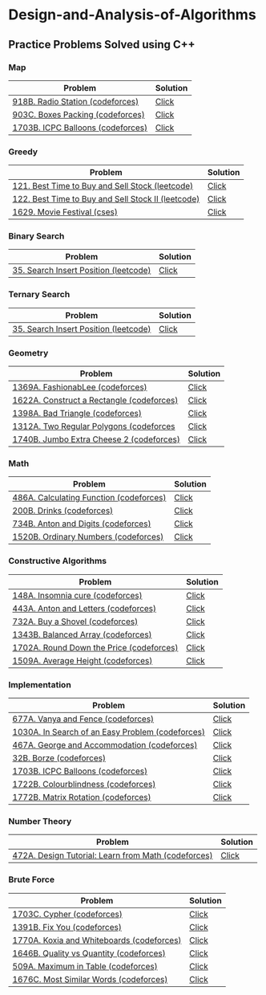 # Design-and-Analysis-of-Algorithms
## Practice Problems Solved using C++

### Map
Problem | Solution
---|---
[918B. Radio Station (codeforces)](https://codeforces.com/problemset/problem/918/B)|[Click](https://github.com/mehedihasanshakil7/Design-and-Analysis-of-Algorithms/blob/main/Map/918B.cpp)
[903C. Boxes Packing (codeforces)](https://codeforces.com/problemset/problem/903/C)|[Click](https://github.com/mehedihasanshakil7/Design-and-Analysis-of-Algorithms/blob/main/Map/903C.cpp)
[1703B. ICPC Balloons (codeforces)](https://codeforces.com/problemset/problem/1703/B)|[Click](https://github.com/mehedihasanshakil7/Design-and-Analysis-of-Algorithms/blob/main/Map/1703B.cpp)

### Greedy
Problem | Solution
---|---
[121. Best Time to Buy and Sell Stock (leetcode)](https://leetcode.com/problems/best-time-to-buy-and-sell-stock/)|[Click](https://github.com/mehedihasanshakil7/Design-and-Analysis-of-Algorithms/blob/main/Greedy/121_buy_and_sell_stock.cpp)
[122. Best Time to Buy and Sell Stock II (leetcode)](https://leetcode.com/problems/best-time-to-buy-and-sell-stock-ii/)|[Click](https://github.com/mehedihasanshakil7/Design-and-Analysis-of-Algorithms/blob/main/Greedy/122_buy_and_sell_stock_II.cpp)
[1629. Movie Festival (cses)](https://cses.fi/problemset/task/1629)|[Click](https://github.com/mehedihasanshakil7/Design-and-Analysis-of-Algorithms/blob/main/Greedy/movie_festival.cpp)

### Binary Search
Problem | Solution
--- | ---
[35. Search Insert Position (leetcode)](https://leetcode.com/problems/search-insert-position/description/) | [Click](https://github.com/mehedihasanshakil7/Design-and-Analysis-of-Algorithms/blob/main/Binary_search/35.cpp)

### Ternary Search
Problem | Solution
--- | ---
[35. Search Insert Position (leetcode)](https://leetcode.com/problems/search-insert-position/description/) | [Click](https://github.com/mehedihasanshakil7/Design-and-Analysis-of-Algorithms/blob/main/Ternary_search/35.cpp)

### Geometry
Problem | Solution
--- | ---
[1369A. FashionabLee (codeforces)](https://codeforces.com/problemset/problem/1369/A)|[Click](https://github.com/mehedihasanshakil7/Design-and-Analysis-of-Algorithms/blob/main/Geometry/1369A.cpp)
[1622A. Construct a Rectangle (codeforces)](https://codeforces.com/problemset/problem/1622/A)|[Click](https://github.com/mehedihasanshakil7/Design-and-Analysis-of-Algorithms/blob/main/Geometry/1622A.cpp)
[1398A. Bad Triangle (codeforces)](https://codeforces.com/problemset/problem/1398/A)|[Click](https://github.com/mehedihasanshakil7/Design-and-Analysis-of-Algorithms/blob/main/Geometry/1398A.cpp)
[1312A. Two Regular Polygons (codeforces](https://codeforces.com/problemset/problem/1312/A)|[Click](https://github.com/mehedihasanshakil7/Design-and-Analysis-of-Algorithms/blob/main/Geometry/1312A.cpp)
[1740B. Jumbo Extra Cheese 2 (codeforces)](https://codeforces.com/problemset/problem/1740/B)|[Click](https://github.com/mehedihasanshakil7/Design-and-Analysis-of-Algorithms/blob/main/Geometry/1740B.cpp)

### Math
Problem | Solution
--- | ---
[486A. Calculating Function (codeforces)](https://codeforces.com/problemset/problem/486/A)|[Click](https://github.com/mehedihasanshakil7/Design-and-Analysis-of-Algorithms/blob/main/Math/486A.cpp)
[200B. Drinks (codeforces)](https://codeforces.com/problemset/problem/200/B)|[Click](https://github.com/mehedihasanshakil7/Design-and-Analysis-of-Algorithms/blob/main/Math/200B.cpp)
[734B. Anton and Digits (codeforces)](https://codeforces.com/problemset/problem/734/B)|[Click](https://github.com/mehedihasanshakil7/Design-and-Analysis-of-Algorithms/blob/main/Math/734B.cpp)
[1520B. Ordinary Numbers (codeforces)](https://codeforces.com/problemset/problem/1520/B)|[Click](https://github.com/mehedihasanshakil7/Design-and-Analysis-of-Algorithms/blob/main/Math/1520B.cpp)

### Constructive Algorithms
Problem | Solution
--- | ---
[148A. Insomnia cure (codeforces)](https://codeforces.com/problemset/problem/148/A)|[Click](https://github.com/mehedihasanshakil7/Design-and-Analysis-of-Algorithms/blob/main/Constructive_Algorithms/148A.cpp)
[443A. Anton and Letters (codeforces)](https://codeforces.com/problemset/problem/443/A)|[Click](https://github.com/mehedihasanshakil7/Design-and-Analysis-of-Algorithms/blob/main/Constructive_Algorithms/443A.cpp)
[732A. Buy a Shovel (codeforces)](https://codeforces.com/problemset/problem/732/A)|[Click](https://github.com/mehedihasanshakil7/Design-and-Analysis-of-Algorithms/blob/main/Constructive_Algorithms/732A.cpp)
[1343B. Balanced Array (codeforces)](https://codeforces.com/problemset/problem/1343/B)|[Click](https://github.com/mehedihasanshakil7/Design-and-Analysis-of-Algorithms/blob/main/Constructive_Algorithms/1343B.cpp)
[1702A. Round Down the Price (codeforces)](https://codeforces.com/problemset/problem/1702/A)|[Click](https://github.com/mehedihasanshakil7/Design-and-Analysis-of-Algorithms/blob/main/Constructive_Algorithms/1702A.cpp)
[1509A. Average Height (codeforces)](https://codeforces.com/problemset/problem/1509/A)|[Click](https://github.com/mehedihasanshakil7/Design-and-Analysis-of-Algorithms/blob/main/Constructive_Algorithms/1509A.cpp)

### Implementation
Problem |Solution
---|---
[677A. Vanya and Fence (codeforces)](https://codeforces.com/problemset/problem/677/A)|[Click](https://github.com/mehedihasanshakil7/Design-and-Analysis-of-Algorithms/blob/main/Implementation/677A.cpp)
[1030A. In Search of an Easy Problem (codeforces)](https://codeforces.com/problemset/problem/1030/A)|[Click](https://github.com/mehedihasanshakil7/Design-and-Analysis-of-Algorithms/blob/main/Implementation/1030A.cpp)
[467A. George and Accommodation (codeforces)](https://codeforces.com/problemset/problem/467/A)|[Click](https://github.com/mehedihasanshakil7/Design-and-Analysis-of-Algorithms/blob/main/Implementation/467A.cpp)
[32B. Borze (codeforces)](https://codeforces.com/problemset/problem/32/B)|[Click](https://github.com/mehedihasanshakil7/Design-and-Analysis-of-Algorithms/blob/main/Implementation/32B.cpp)
[1703B. ICPC Balloons (codeforces)](https://codeforces.com/problemset/problem/1703/B)|[Click](https://github.com/mehedihasanshakil7/Design-and-Analysis-of-Algorithms/blob/main/Implementation/1703B.cpp)
[1722B. Colourblindness (codeforces)](https://codeforces.com/problemset/problem/1722/B)|[Click](https://github.com/mehedihasanshakil7/Design-and-Analysis-of-Algorithms/blob/main/Implementation/1722B.cpp)
[1772B. Matrix Rotation (codeforces)](https://codeforces.com/problemset/problem/1772/B)|[Click](https://github.com/mehedihasanshakil7/Design-and-Analysis-of-Algorithms/blob/main/Implementation/1772B.cpp)

### Number Theory
Problem | Solution
---|---
[472A. Design Tutorial: Learn from Math (codeforces)](https://codeforces.com/problemset/problem/472/A)|[Click](https://github.com/mehedihasanshakil7/Design-and-Analysis-of-Algorithms/blob/main/Number_Theory/472A.cpp)

### Brute Force
Problem|Solution
---|---
[1703C. Cypher (codeforces)](https://codeforces.com/problemset/problem/1703/C)|[Click](https://github.com/mehedihasanshakil7/Design-and-Analysis-of-Algorithms/blob/main/Brute_Force/1703C.cpp)
[1391B. Fix You (codeforces)](https://codeforces.com/problemset/problem/1391/B)|[Click](https://github.com/mehedihasanshakil7/Design-and-Analysis-of-Algorithms/blob/main/Brute_Force/1391B.cpp)
[1770A. Koxia and Whiteboards (codeforces)](https://codeforces.com/problemset/problem/1770/A)|[Click](https://github.com/mehedihasanshakil7/Design-and-Analysis-of-Algorithms/blob/main/Brute_Force/1770A.cpp)
[1646B. Quality vs Quantity (codeforces)](https://codeforces.com/problemset/problem/1646/B)|[Click](https://github.com/mehedihasanshakil7/Design-and-Analysis-of-Algorithms/blob/main/Brute_Force/1646B.cpp)
[509A. Maximum in Table (codeforces)](https://codeforces.com/problemset/problem/509/A)|[Click](https://github.com/mehedihasanshakil7/Design-and-Analysis-of-Algorithms/blob/main/Brute_Force/509A.cpp)
[1676C. Most Similar Words (codeforces)](https://codeforces.com/problemset/problem/1676/C)|[Click](https://github.com/mehedihasanshakil7/Design-and-Analysis-of-Algorithms/blob/main/Brute_Force/1676C.cpp)

